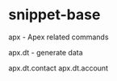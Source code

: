 # snippet-base

apx - Apex related commands
  
  apx.dt - generate data

  apx.dt.contact
  apx.dt.account
